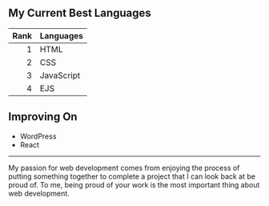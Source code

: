 ## My Current Best Languages

| Rank | Languages |
|-----:|-----------|
|     1| HTML      |
|     2| CSS       |
|     3| JavaScript|
|     4| EJS       |

## Improving On
- WordPress
- React

---

My passion for web development comes from enjoying the process of putting something together to complete a project that I can look back at be proud of. To me, being proud of your work is the most important thing about web development.

<!--
**martezdaniel/martezdaniel** is a ✨ _special_ ✨ repository because its `README.md` (this file) appears on your GitHub profile.

Here are some ideas to get you started:

- 🔭 I’m currently working on ...
- 🌱 I’m currently learning ...
- 👯 I’m looking to collaborate on ...
- 🤔 I’m looking for help with ...
- 💬 Ask me about ...
- 📫 How to reach me: ...
- 😄 Pronouns: ...
- ⚡ Fun fact: ...
-->
